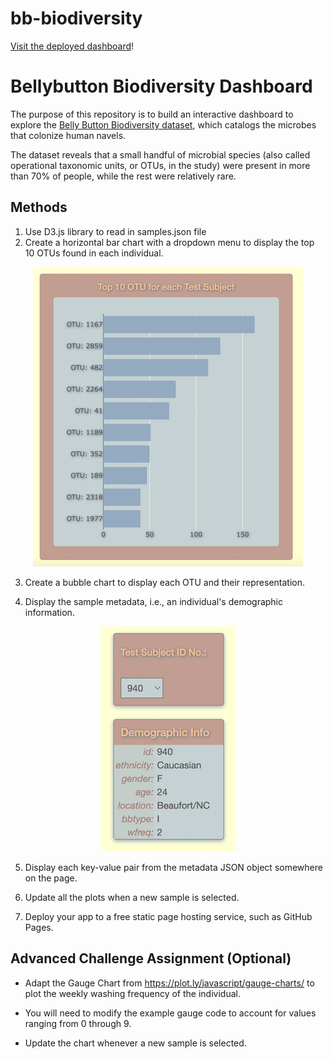 # bb-biodiversity

[Visit the deployed dashboard](https://tylerhill122.github.io/bb-biodiversity/)!

# Bellybutton Biodiversity Dashboard

The purpose of this repository is to build an interactive dashboard to explore the [Belly Button Biodiversity dataset](http://robdunnlab.com/projects/belly-button-biodiversity/), which catalogs the microbes that colonize human navels.

The dataset reveals that a small handful of microbial species (also called operational taxonomic units, or OTUs, in the study) were present in more than 70% of people, while the rest were relatively rare.

## Methods

1. Use D3.js library to read in samples.json file
2. Create a horizontal bar chart with a dropdown menu to display the top 10 OTUs found in each individual.
<p align="center">
<img src="static/images/readme-img/hbar.png">
</p>

3. Create a bubble chart to display each OTU and their representation.

4. Display the sample metadata, i.e., an individual's demographic information.

<p align="center">
<img src="static/images/readme-img/demo.png">
</p>

5. Display each key-value pair from the metadata JSON object somewhere on the page.

6. Update all the plots when a new sample is selected.

7. Deploy your app to a free static page hosting service, such as GitHub Pages.

## Advanced Challenge Assignment (Optional)

* Adapt the Gauge Chart from <https://plot.ly/javascript/gauge-charts/> to plot the weekly washing frequency of the individual.

* You will need to modify the example gauge code to account for values ranging from 0 through 9.

* Update the chart whenever a new sample is selected.
